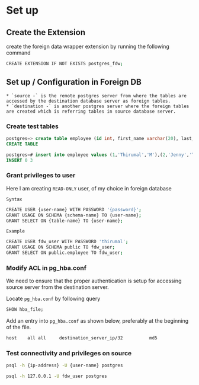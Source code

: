 # Set up

## Create the Extension

create the foreign data wrapper extension by running the following command

```bash
CREATE EXTENSION IF NOT EXISTS postgres_fdw;
```

## Set up / Configuration in Foreign DB

    * `source -` is the remote postgres server from where the tables are accessed by the destination database server as foreign tables.
    * `destination -` is another postgres server where the foreign tables are created which is referring tables in source database server.

### Create test tables

```SQL
postgres=> create table employee (id int, first_name varchar(20), last_name varchar(20));
CREATE TABLE

postgres=# insert into employee values (1,'Thirumal','M'),(2,'Jenny','T'),(3,'fernando','camargos');
INSERT 0 3
```

### Grant privileges to user
Here I am creating `READ-ONLY` user, of my choice in foreign database

`Syntax`
```bash
CREATE USER {user-name} WITH PASSWORD '{password}';
GRANT USAGE ON SCHEMA {schema-name} TO {user-name};
GRANT SELECT ON {table-name} TO {user-name};
```
`Example`
```bash
CREATE USER fdw_user WITH PASSWORD 'thirumal';
GRANT USAGE ON SCHEMA public TO fdw_user;
GRANT SELECT ON public.employee TO fdw_user;
```
### Modify ACL in pg_hba.conf

We need to ensure that the proper authentication is setup for accessing source server from the destination server.

Locate `pg_hba.conf` by following query

```sql
SHOW hba_file;
```

Add an entry into  `pg_hba.conf` as shown below, preferably at the beginning of the file.

```bash
host    all all     destination_server_ip/32          md5
```
### Test connectivity and privileges on source

```bash
psql -h {ip-address} -U {user-name} postgres

psql -h 127.0.0.1 -U fdw_user postgres
```